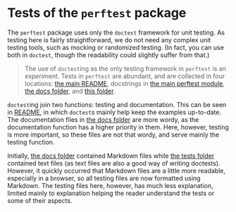 # Tests of the `perftest` package

The `perftest` package uses only the `doctest` framework for unit testing. As testing here is fairly straightforward, we do not need any complex unit testing tools, such as mocking or randomized testing. (In fact, you can use both in `doctest`, though the readability could slightly suffer from that.)

> The use of `doctest`ing as the only testing framework in `perftest` is an experiment. Tests in `perftest` are abundant, and are collected in four locations: [the main README](../README.md), docstrings in [the main perftest module](../perftest/perftest.py), [the docs folder](../docs/), and [this folder](./).

`doctest`ing join two functions: testing and documentation. This can be seen in [README](../README.md), in which `doctest`s mainly help keep the examples up-to-date. The documentation files in [the docs folder](../docs/) are more wordy, as the documentation function has a higher priority in them. Here, however, testing is more important, so these files are not that wordy, and serve mainly the testing function.

Initially, [the docs folder](../docs/) contained Markdown files while [the tests folder](./) contained text files (as text files are also a good way of writing doctests). However, it quickly occurred that Markdown files are a little more  readable, especially in a browser, so all testing files are now formatted using Markdown. The testing files here, however, has much less explanation, limited mainly to explanation helping the reader understand the tests or some of their aspects.